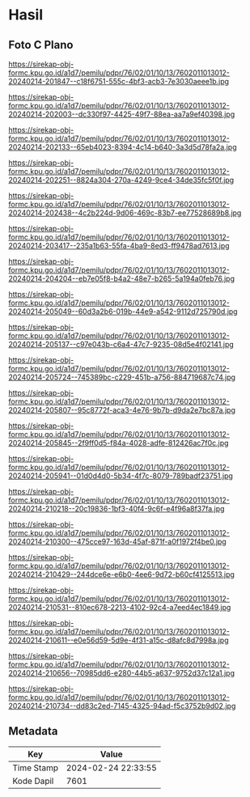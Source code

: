 # Hasil

## Foto C Plano

https://sirekap-obj-formc.kpu.go.id/a1d7/pemilu/pdpr/76/02/01/10/13/7602011013012-20240214-201847--c18f6751-555c-4bf3-acb3-7e3030aeee1b.jpg

https://sirekap-obj-formc.kpu.go.id/a1d7/pemilu/pdpr/76/02/01/10/13/7602011013012-20240214-202003--dc330f97-4425-49f7-88ea-aa7a9ef40398.jpg

https://sirekap-obj-formc.kpu.go.id/a1d7/pemilu/pdpr/76/02/01/10/13/7602011013012-20240214-202133--65eb4023-8394-4c14-b640-3a3d5d78fa2a.jpg

https://sirekap-obj-formc.kpu.go.id/a1d7/pemilu/pdpr/76/02/01/10/13/7602011013012-20240214-202251--8824a304-270a-4249-9ce4-34de35fc5f0f.jpg

https://sirekap-obj-formc.kpu.go.id/a1d7/pemilu/pdpr/76/02/01/10/13/7602011013012-20240214-202438--4c2b224d-9d06-469c-83b7-ee77528689b8.jpg

https://sirekap-obj-formc.kpu.go.id/a1d7/pemilu/pdpr/76/02/01/10/13/7602011013012-20240214-203417--235a1b63-55fa-4ba9-8ed3-ff9478ad7613.jpg

https://sirekap-obj-formc.kpu.go.id/a1d7/pemilu/pdpr/76/02/01/10/13/7602011013012-20240214-204204--eb7e05f8-b4a2-48e7-b265-5a194a0feb76.jpg

https://sirekap-obj-formc.kpu.go.id/a1d7/pemilu/pdpr/76/02/01/10/13/7602011013012-20240214-205049--60d3a2b6-019b-44e9-a542-9112d725790d.jpg

https://sirekap-obj-formc.kpu.go.id/a1d7/pemilu/pdpr/76/02/01/10/13/7602011013012-20240214-205137--c97e043b-c6a4-47c7-9235-08d5e4f02141.jpg

https://sirekap-obj-formc.kpu.go.id/a1d7/pemilu/pdpr/76/02/01/10/13/7602011013012-20240214-205724--745389bc-c229-451b-a756-884719687c74.jpg

https://sirekap-obj-formc.kpu.go.id/a1d7/pemilu/pdpr/76/02/01/10/13/7602011013012-20240214-205807--95c8772f-aca3-4e76-9b7b-d9da2e7bc87a.jpg

https://sirekap-obj-formc.kpu.go.id/a1d7/pemilu/pdpr/76/02/01/10/13/7602011013012-20240214-205845--2f9ff0d5-f84a-4028-adfe-812426ac7f0c.jpg

https://sirekap-obj-formc.kpu.go.id/a1d7/pemilu/pdpr/76/02/01/10/13/7602011013012-20240214-205941--01d0d4d0-5b34-4f7c-8079-789badf23751.jpg

https://sirekap-obj-formc.kpu.go.id/a1d7/pemilu/pdpr/76/02/01/10/13/7602011013012-20240214-210218--20c19836-1bf3-40f4-9c6f-e4f96a8f37fa.jpg

https://sirekap-obj-formc.kpu.go.id/a1d7/pemilu/pdpr/76/02/01/10/13/7602011013012-20240214-210300--475cce97-163d-45af-871f-a0f1972f4be0.jpg

https://sirekap-obj-formc.kpu.go.id/a1d7/pemilu/pdpr/76/02/01/10/13/7602011013012-20240214-210429--244dce6e-e6b0-4ee6-9d72-b60cf4125513.jpg

https://sirekap-obj-formc.kpu.go.id/a1d7/pemilu/pdpr/76/02/01/10/13/7602011013012-20240214-210531--810ec678-2213-4102-92c4-a7eed4ec1849.jpg

https://sirekap-obj-formc.kpu.go.id/a1d7/pemilu/pdpr/76/02/01/10/13/7602011013012-20240214-210611--e0e56d59-5d9e-4f31-a15c-d8afc8d7998a.jpg

https://sirekap-obj-formc.kpu.go.id/a1d7/pemilu/pdpr/76/02/01/10/13/7602011013012-20240214-210656--70985dd6-e280-44b5-a637-9752d37c12a1.jpg

https://sirekap-obj-formc.kpu.go.id/a1d7/pemilu/pdpr/76/02/01/10/13/7602011013012-20240214-210734--dd83c2ed-7145-4325-94ad-f5c3752b9d02.jpg


## Metadata

| Key        | Value               |
| ---------- | ------------------- |
| Time Stamp | 2024-02-24 22:33:55 |
| Kode Dapil | 7601                |



